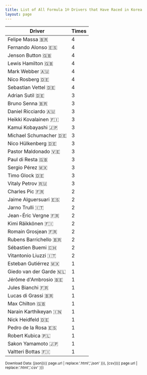 ```yaml
---
title: List of All Formula 1® Drivers that Have Raced in Korea
layout: page
---
```


| Driver | Times |
|--|--|
| Felipe Massa 🇧🇷 | 4 |
| Fernando Alonso 🇪🇸 | 4 |
| Jenson Button 🇬🇧 | 4 |
| Lewis Hamilton 🇬🇧 | 4 |
| Mark Webber 🇦🇺 | 4 |
| Nico Rosberg 🇩🇪 | 4 |
| Sebastian Vettel 🇩🇪 | 4 |
| Adrian Sutil 🇩🇪 | 3 |
| Bruno Senna 🇧🇷 | 3 |
| Daniel Ricciardo 🇦🇺 | 3 |
| Heikki Kovalainen 🇫🇮 | 3 |
| Kamui Kobayashi 🇯🇵 | 3 |
| Michael Schumacher 🇩🇪 | 3 |
| Nico Hülkenberg 🇩🇪 | 3 |
| Pastor Maldonado 🇻🇪 | 3 |
| Paul di Resta 🇬🇧 | 3 |
| Sergio Pérez 🇲🇽 | 3 |
| Timo Glock 🇩🇪 | 3 |
| Vitaly Petrov 🇷🇺 | 3 |
| Charles Pic 🇫🇷 | 2 |
| Jaime Alguersuari 🇪🇸 | 2 |
| Jarno Trulli 🇮🇹 | 2 |
| Jean-Éric Vergne 🇫🇷 | 2 |
| Kimi Räikkönen 🇫🇮 | 2 |
| Romain Grosjean 🇫🇷 | 2 |
| Rubens Barrichello 🇧🇷 | 2 |
| Sébastien Buemi 🇨🇭 | 2 |
| Vitantonio Liuzzi 🇮🇹 | 2 |
| Esteban Gutiérrez 🇲🇽 | 1 |
| Giedo van der Garde 🇳🇱 | 1 |
| Jérôme d'Ambrosio 🇧🇪 | 1 |
| Jules Bianchi 🇫🇷 | 1 |
| Lucas di Grassi 🇧🇷 | 1 |
| Max Chilton 🇬🇧 | 1 |
| Narain Karthikeyan 🇮🇳 | 1 |
| Nick Heidfeld 🇩🇪 | 1 |
| Pedro de la Rosa 🇪🇸 | 1 |
| Robert Kubica 🇵🇱 | 1 |
| Sakon Yamamoto 🇯🇵 | 1 |
| Valtteri Bottas 🇫🇮 | 1 |

<small>Download Data: [json]({{ page.url | replace:'.html','.json' }}), [csv]({{ page.url | replace:'.html','.csv' }})</small>
